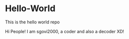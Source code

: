 # Hello-World
This is the hello world repo

Hi People! I am sgovi2000, a coder and also a decoder XD!
